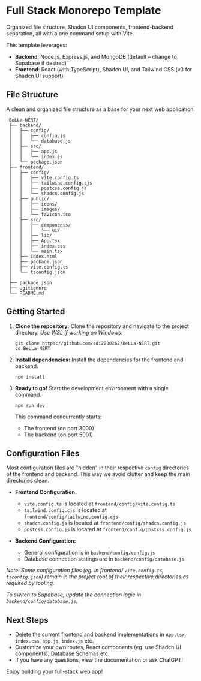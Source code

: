 # Full Stack Monorepo Template

Organized file structure, Shadcn UI components, frontend-backend separation, all with a one command setup with Vite.

This template leverages:
- **Backend**: Node.js, Express.js, and MongoDB (default – change to Supabase if desired)
- **Frontend**: React (with TypeScript), Shadcn UI, and Tailwind CSS (v3 for Shadcn UI support)

## File Structure
A clean and organized file structure as a base for your next web application.
```
 BeLLa-NERT/
 ├── backend/
 │   ├── config/
 │   │   ├── config.js
 │   │   └── database.js
 │   ├── src/
 │   │   ├── app.js
 │   │   └── index.js
 │   └── package.json
 ├── frontend/
 │   ├── config/
 │   │   ├── vite.config.ts
 │   │   ├── tailwind.config.cjs
 │   │   ├── postcss.config.js
 │   │   └── shadcn.config.js
 │   ├── public/
 │   │   ├── icons/
 │   │   ├── images/
 │   │   └── favicon.ico
 │   ├── src/
 │   │   ├── components/
 │   │   │   └── ui/
 │   │   ├── lib/
 │   │   ├── App.tsx
 │   │   ├── index.css
 │   │   └── main.tsx
 │   ├── index.html
 │   ├── package.json
 │   ├── vite.config.ts
 │   └── tsconfig.json
 │
 ├── package.json
 ├── .gitignore
 └── README.md

```

## Getting Started

1. **Clone the repository:**
   Clone the repository and navigate to the project directory.
   _Use WSL if working on Windows._
   ```
   git clone https://github.com/sdi2200262/BeLLa-NERT.git
   cd BeLLa-NERT
   ```

2. **Install dependencies:**
   Install the dependencies for the frontend and backend.
   ```
   npm install
   ```

3. **Ready to go!**
   Start the development environment with a single command.
   ```
   npm run dev
   ```
   This command concurrently starts:
   - The frontend (on port 3000)
   - The backend (on port 5001)


## Configuration Files
Most configuration files are "hidden" in their respective `config` directories of the frontend and backend. This way we avoid clutter and keep the main directories clean.

- **Frontend Configuration:**  
  - `vite.config.ts` is located at `frontend/config/vite.config.ts`
  - `tailwind.config.cjs` is located at `frontend/config/tailwind.config.cjs`
  - `shadcn.config.js` is located at `frontend/config/shadcn.config.js`
  - `postcss.config.js` is located at `frontend/config/postcss.config.js`

- **Backend Configuration:**  
  - General configuration is in `backend/config/config.js`
  - Database connection settings are in `backend/config/database.js`

_Note: Some configuration files (eg. in frontend/ `vite.config.ts`, `tsconfig.json`) remain in the project root of their respective directories as required by tooling._

_To switch to Supabase, update the connection logic in `backend/config/database.js`._


## Next Steps

- Delete the current frontend and backend implementations in `App.tsx`, `index.css`, `app.js`, `index.js` etc.
- Customize your own routes, React components (eg. use Shadcn UI components), Database Schemas etc.
- If you have any questions, view the documentation or ask ChatGPT!

Enjoy building your full-stack web app! 
